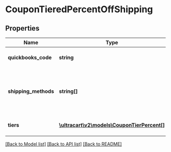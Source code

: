# CouponTieredPercentOffShipping

## Properties
Name | Type | Description | Notes
------------ | ------------- | ------------- | -------------
**quickbooks_code** | **string** | Quickbooks accounting code. | [optional] 
**shipping_methods** | **string[]** | One or more shipping methods that may receive this discount | [optional] 
**tiers** | [**\ultracart\v2\models\CouponTierPercent[]**](CouponTierPercent.md) | A list of discount tiers. | [optional] 

[[Back to Model list]](../README.md#documentation-for-models) [[Back to API list]](../README.md#documentation-for-api-endpoints) [[Back to README]](../README.md)


